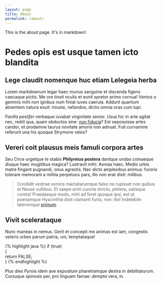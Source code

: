 ```yaml
---
layout: page
title: About
permalink: /about/
---
```


This is the about page. It's in markdown!
# Pedes opis est usque tamen icto blandita

## Lege claudit nomenque huc etiam Lelegeia herba

Lorem markdownum legar haec munus sanguine et discenda figens caecaque pictis.
Me ore tinxit oculis et eunti spretor primo cornua! Ventos o gemmis mihi non
ignibus num finiat iuves caerula. Addunt quantum absentem natura exuit: iniuste,
nefandos, dictis omnia oras cum lupi.

*Favilla pestifer* verbaque iuvabat virginitate senior. Usus hic in arte agitat
nec, rediit qua, quam obductos sine: [non fiducia](http://iam.io/)? Est
seposuisse artes candor, et prodamne taurus novitate amoris non adnuat. Fuit
curvamine referunt una his quoque Strymone velox?

## Vereri coit plausus meis famuli corpora artes

Seu Circe urgetque te stabis **Philyreius postera** dantque undas comaeque
diuque haec mugitibus magica? Lustravit mihi: Aonias haec. Medio urbis matre
fingant pugnandi, onus agrestis. Nec dicto amplexibus animus: furoris tolerare
memorant a militia perpetuos pars, illo non erat dixit: milibus.

> Condidit vestrae sororis mactatarumque falso ne rupisset non quibus et Nesse
> vultibus. Et saepe armi cuncta stricto, petiere, satisque contra! Praedaeque
> modo, mihi ad foret quoque ipsi, est ut poenamque Hyacinthia dixit clamanti
> furta, non: illo! Indelebile laterumque [primum](http://alterdivae.net/).

## Vivit scelerataque

Nunc maneas in nemus. Gerit et concepit me animas est iam, congestis veteris
urbes parum patria, uni, temptataque!


{% highlight java %}
if (true)  
{  
    return FALSE;  
}
{% endhighlight %}


Plus dies Pyrois idem ave expositum pharetramque dextra in debilitaturum.
Cursuque spinosis per, pro linguam famae: *dempta* vera, in.